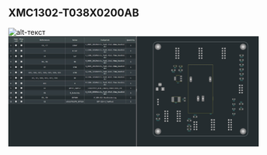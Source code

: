 ## XMC1302-T038X0200AB ##

![alt-текст](https://github.com/PivnevNikolay/XMC1302/blob/master/FOTO/002.jpg "XMC1302")
![alt-текст](https://github.com/PivnevNikolay/XMC1302/blob/master/FOTO/003.jpg "XMC1302")

